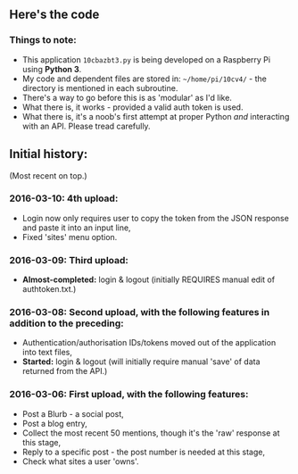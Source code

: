 ## Here's the code
### Things to note:
* This application `10cbazbt3.py` is being developed on a Raspberry Pi using **Python 3**.
* My code and dependent files are stored in: `~/home/pi/10cv4/` - the directory is mentioned in each subroutine.
* There's a way to go before this is as 'modular' as I'd like.
* What there is, it works - provided a valid auth token is used.
* What there is, it's a noob's first attempt at proper Python *and* interacting with an API.  Please tread carefully.

## Initial history:
(Most recent on top.)

### 2016-03-10: 4th upload:
* Login now only requires user to copy the token from the JSON response and paste it into an input line,
* Fixed 'sites' menu option.

### 2016-03-09: Third upload:
* **Almost-completed:** login & logout (initially REQUIRES manual edit of authtoken.txt.)

### 2016-03-08: Second upload, with the following features in addition to the preceding:
* Authentication/authorisation IDs/tokens moved out of the application into text files,
* **Started:** login & logout (will initially require manual 'save' of data returned from the API.)

### 2016-03-06: First upload, with the following features:
* Post a Blurb - a social post,
* Post a blog entry,
* Collect the most recent 50 mentions, though it's the 'raw' response at this stage,
* Reply to a specific post - the post number is needed at this stage,
* Check what sites a user 'owns'.
